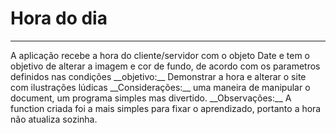 <h1>Hora do dia </h1>
<hr>
A aplicação recebe a hora do cliente/servidor com o objeto Date e tem o objetivo de alterar a imagem e cor de fundo, de acordo com os parametros definidos nas condições
__objetivo:__ Demonstrar a hora e alterar o site com ilustrações lúdicas 
__Considerações:__  uma maneira de manipular o document, um programa simples mas divertido.
__Observações:__  A function criada foi a mais simples para fixar o aprendizado, portanto a hora não atualiza sozinha.
